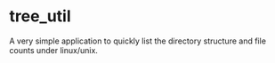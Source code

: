 tree_util
=========

A very simple application to quickly list the directory structure and file counts under linux/unix.
